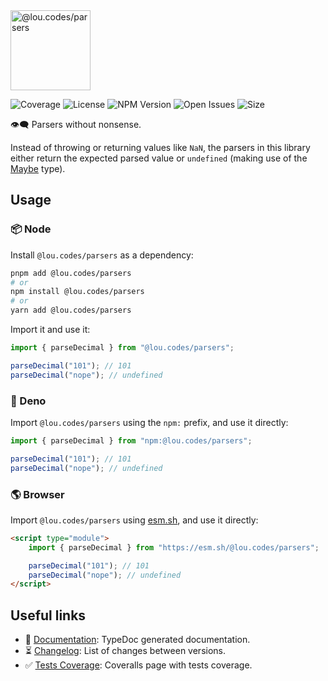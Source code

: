 <img id="logo" alt="@lou.codes/parsers" src="https://lou.codes/logos/lou_codes_parsers.svg" height="128" />

![Coverage][coverage-badge] ![License][license-badge]
![NPM Version][npm-version-badge] ![Open Issues][open-issues-badge]
![Size][size-badge]

👁️‍🗨️ Parsers without nonsense.

Instead of throwing or returning values like `NaN`, the parsers in this library
either return the expected parsed value or `undefined` (making use of the
[Maybe](https://lou.codes/libraries/lou_codes_types/#maybe) type).

## Usage

### 📦 Node

Install `@lou.codes/parsers` as a dependency:

```bash
pnpm add @lou.codes/parsers
# or
npm install @lou.codes/parsers
# or
yarn add @lou.codes/parsers
```

Import it and use it:

```typescript
import { parseDecimal } from "@lou.codes/parsers";

parseDecimal("101"); // 101
parseDecimal("nope"); // undefined
```

### 🦕 Deno

Import `@lou.codes/parsers` using the `npm:` prefix, and use it directly:

```typescript
import { parseDecimal } from "npm:@lou.codes/parsers";

parseDecimal("101"); // 101
parseDecimal("nope"); // undefined
```

### 🌎 Browser

Import `@lou.codes/parsers` using [esm.sh][esm.sh], and use it directly:

```html
<script type="module">
	import { parseDecimal } from "https://esm.sh/@lou.codes/parsers";

	parseDecimal("101"); // 101
	parseDecimal("nope"); // undefined
</script>
```

## Useful links

-   📝 [Documentation][documentation]: TypeDoc generated documentation.
-   ⏳ [Changelog][changelog]: List of changes between versions.
-   ✅ [Tests Coverage][coverage]: Coveralls page with tests coverage.

<!-- Reference -->

[changelog]:
	https://github.com/loucyx/lou.codes/blob/main/packages/@lou.codes/PARSERS/CHANGELOG.md
[coverage-badge]:
	https://img.shields.io/coveralls/github/loucyx/lou.codes.svg?labelColor=666&color=0a8
[coverage]: https://coveralls.io/github/loucyx/lou.codes
[documentation]: https://lou.codes/libraries/lou_codes_parsers/
[esm.sh]: https://esm.sh
[license-badge]:
	https://img.shields.io/npm/l/@lou.codes/parsers.svg?labelColor=666&color=0a8
[npm-version-badge]:
	https://img.shields.io/npm/v/@lou.codes/parsers.svg?labelColor=666&color=0a8
[open-issues-badge]:
	https://img.shields.io/github/issues/loucyx/lou.codes.svg?labelColor=666&color=0a8
[size-badge]:
	https://img.shields.io/badge/dynamic/json?label=brotli&labelColor=666&color=0a8&suffix=KiB&query=%24.size&url=https%3A%2F%2Fraw.githubusercontent.com%2Floucyx%2Flou.codes%2Fmain%2Fpackages%2F%40lou.codes%2Fparsers%2Fpackage.json
